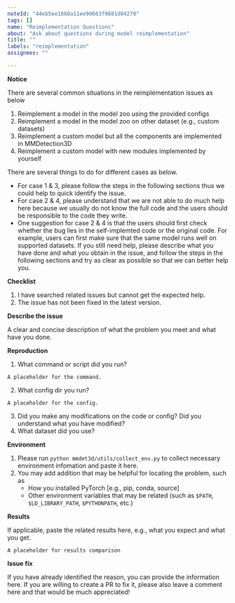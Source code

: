 ```yaml
---
noteId: "44eb5ee1668a11ee90663f9881d04270"
tags: []
name: "Reimplementation Questions"
about: "Ask about questions during model reimplementation"
title: ""
labels: "reimplementation"
assignees: ""

---
```


**Notice**

There are several common situations in the reimplementation issues as below
1. Reimplement a model in the model zoo using the provided configs
2. Reimplement a model in the model zoo on other dataset (e.g., custom datasets)
3. Reimplement a custom model but all the components are implemented in MMDetection3D
4. Reimplement a custom model with new modules implemented by yourself

There are several things to do for different cases as below.
- For case 1 & 3, please follow the steps in the following sections thus we could help to quick identify the issue.
- For case 2 & 4, please understand that we are not able to do much help here because we usually do not know the full code and the users should be responsible to the code they write.
- One suggestion for case 2 & 4 is that the users should first check whether the bug lies in the self-implemted code or the original code. For example, users can first make sure that the same model runs well on supported datasets. If you still need help, please describe what you have done and what you obtain in the issue, and follow the steps in the following sections and try as clear as possible so that we can better help you.

**Checklist**
1. I have searched related issues but cannot get the expected help.
2. The issue has not been fixed in the latest version.

**Describe the issue**

A clear and concise description of what the problem you meet and what have you done.

**Reproduction**
1. What command or script did you run?

```
A placeholder for the command.
```

2. What config dir you run?

```
A placeholder for the config.
```

3. Did you make any modifications on the code or config? Did you understand what you have modified?
4. What dataset did you use?

**Environment**

1. Please run `python mmdet3d/utils/collect_env.py` to collect necessary environment infomation and paste it here.
2. You may add addition that may be helpful for locating the problem, such as
    - How you installed PyTorch [e.g., pip, conda, source]
    - Other environment variables that may be related (such as `$PATH`, `$LD_LIBRARY_PATH`, `$PYTHONPATH`, etc.)

**Results**

If applicable, paste the related results here, e.g., what you expect and what you get.

```
A placeholder for results comparison
```

**Issue fix**

If you have already identified the reason, you can provide the information here. If you are willing to create a PR to fix it, please also leave a comment here and that would be much appreciated!
